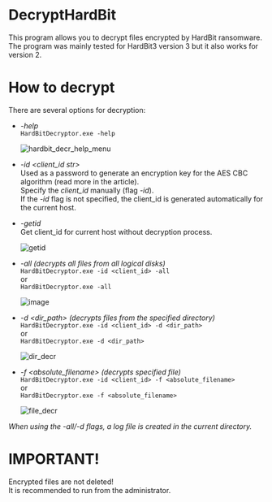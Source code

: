 # DecryptHardBit
This program allows you to decrypt files encrypted by HardBit ransomware. 
The program was mainly tested for HardBit3 version 3 but it also works for version 2.

# How to decrypt
There are several options for decryption:
- *-help*	  
  `HardBitDecryptor.exe -help`


  ![hardbit_decr_help_menu](https://github.com/solar-jsoc/HardBitDecryptor/blob/master/images/-help.PNG)


- *-id <client_id str>*	  
   Used as a password to generate an encryption key for the AES CBC algorithm (read more in the article).  
   Specify the *client_id* manually (flag *-id*).  
   If the *-id* flag is not specified, the client_id is generated automatically for the current host.
- *-getid*  
   Get client_id for current host without decryption process.

   ![getid](https://github.com/solar-jsoc/HardBitDecryptor/blob/master/images/-getid.PNG)

- *-all (decrypts all files from all logical disks)*      
   `HardBitDecryptor.exe -id <client_id> -all`  
   or  
   `HardBitDecryptor.exe -all`

    ![image](https://github.com/solar-jsoc/HardBitDecryptor/blob/master/images/-all.PNG)

- *-d <dir_path> (decrypts files from the specified directory)*  
   `HardBitDecryptor.exe -id <client_id> -d <dir_path>`  
   or  
   `HardBitDecryptor.exe -d <dir_path>`
   
  ![dir_decr](https://github.com/solar-jsoc/HardBitDecryptor/blob/master/images/-d.PNG)
 
- *-f <absolute_filename> (decrypts specified file)*   
   `HardBitDecryptor.exe -id <client_id> -f <absolute_filename>`  
  or  
  `HardBitDecryptor.exe -f <absolute_filename>`
  
  ![file_decr](https://github.com/solar-jsoc/HardBitDecryptor/blob/master/images/-f.PNG)

   

*When using the -all/-d flags, a log file is created in the current directory.*

# IMPORTANT!

Encrypted files are not deleted!	
It is recommended to run from the administrator.
